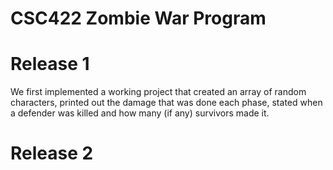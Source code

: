 # CSC422 Zombie War Program
# Release 1
We first implemented a working project that created an array of random characters, printed out the damage that was done each phase, stated when a defender was killed and how many (if any) survivors made it. 
# Release 2
